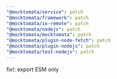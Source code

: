 ```yaml
---
"@mocktomata/service": patch
"@mocktomata/framework": patch
"@mocktomata/io-remote": patch
"@mocktomata/nodejs": patch
"@mocktomata/mocktomata": patch
"@mocktomata/plugin-node-fetch": patch
"@mocktomata/plugin-nodejs": patch
"@mocktomata/test-nodejs": patch
---
```


fix!: export ESM only
